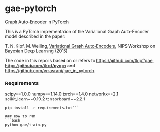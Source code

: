 # gae-pytorch
Graph Auto-Encoder in PyTorch

This is a PyTorch implementation of the Variational Graph Auto-Encoder model described in the paper:
 
T. N. Kipf, M. Welling, [Variational Graph Auto-Encoders](https://arxiv.org/abs/1611.07308), NIPS Workshop on Bayesian Deep Learning (2016)

The code in this repo is based on or refers to https://github.com/tkipf/gae, https://github.com/tkipf/pygcn and https://github.com/vmasrani/gae_in_pytorch.

### Requirements
scipy==1.0.0
numpy==1.14.0
torch==1.4.0
networkx==2.1
scikit_learn==0.19.2
tensorboard==2.2.1
```
pip install -r requirements.txt``` 

### How to run
```bash
python gae/train.py
```
